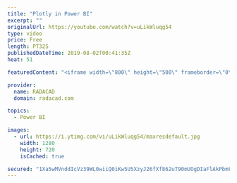```yaml
---
title: "Plotly in Power BI"
excerpt: ""
originalUrl: https://youtube.com/watch?v=uLikWluqg54
type: video
price: Free
length: PT32S
publishedDateTime: 2019-08-02T00:41:35Z
heat: 51

featuredContent: "<iframe width=\"800\" height=\"500\" frameborder=\"0\" src=\"https://www.youtube.com/embed/uLikWluqg54\" allow=\"accelerometer; autoplay; encrypted-media; gyroscope; picture-in-picture\" allowfullscreen></iframe>"

provider:
  name: RADACAD
  domain: radacad.com

topics:
  - Power BI

images:
  - url: https://i.ytimg.com/vi/uLikWluqg54/maxresdefault.jpg
    width: 1280
    height: 720
    isCached: true

secured: "1Xa5wMVnddIcVz39WL0wiiQ0iKw5U5XzyJ26fXf862uT90mUOgDIaFlAkPbmFJCOHf9yxyTu5XvraxJ0He8Wt6XbG82coSSw4SNQFVy5fmYg9UyBZs8QcYm/0ziHhD7Yl3c8bgO/ydrvK8h/Sswz/knwo1rSsmOt9oNMzOLrXOjPDli45Wj/n4g8q2ib1dE9pQ0vTe7zSsEkwvRHk6lU57EFOL2TDFt6zQObBBo7Ek6hPZLfNrhfsLBJA8QamY1SZZQuit4AuXTvc/une9/r97Ayk2vyYgRN/Ls+819egX2WmGPmEPiTTjYoKbRV5F5guK08q+JEipArQri7i9sEeX9OL/9pK3+VKSbJ0cm5pGKJc9+Uf5gj+q/ojJEfbJsfL/TWnKi2+z4ih29vfU2DI3lWZrMqqo1SZ0ylwwZxB6Y=;s2csjVLwmbd1vb2K0lOVYQ=="
---
```


